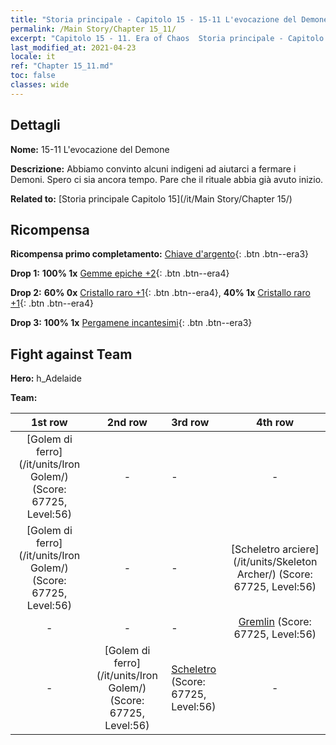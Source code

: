 ```yaml
---
title: "Storia principale - Capitolo 15 - 15-11 L'evocazione del Demone"
permalink: /Main Story/Chapter 15_11/
excerpt: "Capitolo 15 - 11. Era of Chaos  Storia principale - Capitolo 15_11. 15-11 L'evocazione del Demone"
last_modified_at: 2021-04-23
locale: it
ref: "Chapter 15_11.md"
toc: false
classes: wide
---
```


## Dettagli

 **Nome:** 15-11 L'evocazione del Demone

 **Descrizione:** Abbiamo convinto alcuni indigeni ad aiutarci a fermare i Demoni. Spero ci sia ancora tempo. Pare che il rituale abbia già avuto inizio.

 **Related to:** [Storia principale Capitolo 15](/it/Main Story/Chapter 15/)

## Ricompensa

 **Ricompensa primo completamento:** [Chiave d'argento](/ItemsIT/con_693/){: .btn .btn--era3}

 **Drop 1:** **100% 1x** [Gemme epiche +2](/ItemsIT/mat_51/){: .btn .btn--era4}

 **Drop 2:** **60% 0x** [Cristallo raro +1](/ItemsIT/mat_45/){: .btn .btn--era4}, **40% 1x** [Cristallo raro +1](/ItemsIT/mat_45/){: .btn .btn--era4}

 **Drop 3:** **100% 1x** [Pergamene incantesimi](/ItemsIT/con_694/){: .btn .btn--era3}


## Fight against Team
 **Hero:** h_Adelaide

 **Team:**


  | 1st row | 2nd row | 3rd row | 4th row |
  |:----:|:----:|:----|:----:|
  | [Golem di ferro](/it/units/Iron Golem/) (Score: 67725, Level:56)  | - | - | - |
  | [Golem di ferro](/it/units/Iron Golem/) (Score: 67725, Level:56)  | - | - | [Scheletro arciere](/it/units/Skeleton Archer/) (Score: 67725, Level:56)  |
  | - | - | - | [Gremlin](/it/units/Gremlin/) (Score: 67725, Level:56)  |
  | - | [Golem di ferro](/it/units/Iron Golem/) (Score: 67725, Level:56)  | [Scheletro](/it/units/Skeleton/) (Score: 67725, Level:56)  | - |


